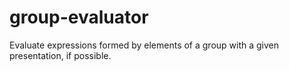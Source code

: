 # group-evaluator
Evaluate expressions formed by elements of a group with a given presentation, if possible.

